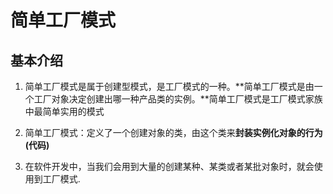 # 简单工厂模式

## 基本介绍

1)   简单工厂模式是属于创建型模式，是工厂模式的一种。**简单工厂模式是由一个工厂对象决定创建出哪一种产品类的实例。**简单工厂模式是工厂模式家族中最简单实用的模式

2)  简单工厂模式：定义了一个创建对象的类，由这个类来**封装实例化对象的行为(代码)**

3)   在软件开发中，当我们会用到大量的创建某种、某类或者某批对象时，就会使用到工厂模式.